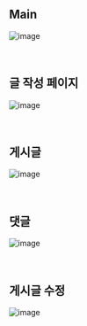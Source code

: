<h2>Main</h2>

![image](https://github.com/silofn523/Jsp-bamboo-Borad/assets/133765171/75cc1c62-e634-430d-bb3f-f6a89f15024f)

<br>
<h2>글 작성 페이지</h2>

![image](https://github.com/silofn523/Jsp-bamboo-Borad/assets/133765171/889c67b5-62d7-4334-8ebd-0300a41644e7)

<br>
<h2>게시글</h2>

![image](https://github.com/silofn523/Jsp-bamboo-Borad/assets/133765171/4ae913ce-52f9-42a3-bef1-e657581c8474)

<br>
<h2>댓글</h2>

![image](https://github.com/silofn523/Jsp-bamboo-Borad/assets/133765171/ac6f7979-f3f1-4ec9-994f-240581090ea9)

<br>
<h2>게시글 수정</h2>

![image](https://github.com/silofn523/Jsp-bamboo-Borad/assets/133765171/f437af09-bc66-4822-9425-df2fd6715cc4)
